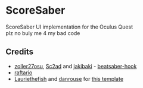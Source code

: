 # ScoreSaber

ScoreSaber UI implementation for the Oculus Quest<br>plz no buly me 4 my bad code

## Credits

-  [zoller27osu](https://github.com/zoller27osu), [Sc2ad](https://github.com/Sc2ad) and [jakibaki](https://github.com/jakibaki) - [beatsaber-hook](https://github.com/sc2ad/beatsaber-hook)
-  [raftario](https://github.com/raftario)
-  [Lauriethefish](https://github.com/Lauriethefish) and [danrouse](https://github.com/danrouse) for [this template](https://github.com/Lauriethefish/quest-mod-template)

